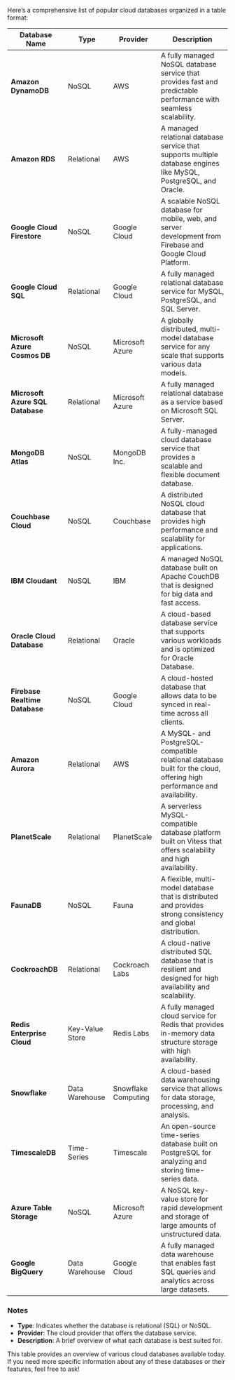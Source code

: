 


Here’s a comprehensive list of popular cloud databases organized in a table format:

| **Database Name**            | **Type**                  | **Provider**                  | **Description**                                                                                           |
|------------------------------|---------------------------|-------------------------------|-----------------------------------------------------------------------------------------------------------|
| **Amazon DynamoDB**          | NoSQL                     | AWS                           | A fully managed NoSQL database service that provides fast and predictable performance with seamless scalability. |
| **Amazon RDS**               | Relational                | AWS                           | A managed relational database service that supports multiple database engines like MySQL, PostgreSQL, and Oracle. |
| **Google Cloud Firestore**   | NoSQL                     | Google Cloud                  | A scalable NoSQL database for mobile, web, and server development from Firebase and Google Cloud Platform. |
| **Google Cloud SQL**         | Relational                | Google Cloud                  | A fully managed relational database service for MySQL, PostgreSQL, and SQL Server.                         |
| **Microsoft Azure Cosmos DB**| NoSQL                     | Microsoft Azure               | A globally distributed, multi-model database service for any scale that supports various data models.       |
| **Microsoft Azure SQL Database** | Relational            | Microsoft Azure               | A fully managed relational database as a service based on Microsoft SQL Server.                           |
| **MongoDB Atlas**            | NoSQL                     | MongoDB Inc.                 | A fully-managed cloud database service that provides a scalable and flexible document database.            |
| **Couchbase Cloud**          | NoSQL                     | Couchbase                     | A distributed NoSQL cloud database that provides high performance and scalability for applications.       |
| **IBM Cloudant**             | NoSQL                     | IBM                           | A managed NoSQL database built on Apache CouchDB that is designed for big data and fast access.          |
| **Oracle Cloud Database**    | Relational                | Oracle                        | A cloud-based database service that supports various workloads and is optimized for Oracle Database.       |
| **Firebase Realtime Database**| NoSQL                    | Google Cloud                  | A cloud-hosted database that allows data to be synced in real-time across all clients.                    |
| **Amazon Aurora**            | Relational                | AWS                           | A MySQL- and PostgreSQL-compatible relational database built for the cloud, offering high performance and availability. |
| **PlanetScale**              | Relational                | PlanetScale                   | A serverless MySQL-compatible database platform built on Vitess that offers scalability and high availability. |
| **FaunaDB**                  | NoSQL                     | Fauna                         | A flexible, multi-model database that is distributed and provides strong consistency and global distribution. |
| **CockroachDB**              | Relational                | Cockroach Labs                | A cloud-native distributed SQL database that is resilient and designed for high availability and scalability. |
| **Redis Enterprise Cloud**    | Key-Value Store          | Redis Labs                   | A fully managed cloud service for Redis that provides in-memory data structure storage with high availability. |
| **Snowflake**                | Data Warehouse            | Snowflake Computing           | A cloud-based data warehousing service that allows for data storage, processing, and analysis.            |
| **TimescaleDB**              | Time-Series               | Timescale                     | An open-source time-series database built on PostgreSQL for analyzing and storing time-series data.      |
| **Azure Table Storage**      | NoSQL                     | Microsoft Azure               | A NoSQL key-value store for rapid development and storage of large amounts of unstructured data.          |
| **Google BigQuery**          | Data Warehouse            | Google Cloud                  | A fully managed data warehouse that enables fast SQL queries and analytics across large datasets.         |

### Notes
- **Type**: Indicates whether the database is relational (SQL) or NoSQL.
- **Provider**: The cloud provider that offers the database service.
- **Description**: A brief overview of what each database is best suited for.

This table provides an overview of various cloud databases available today. If you need more specific information about any of these databases or their features, feel free to ask!
